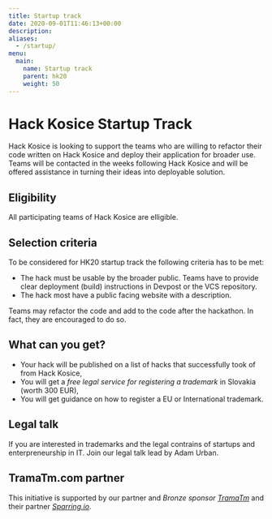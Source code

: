 ```yaml
---
title: Startup track
date: 2020-09-01T11:46:13+00:00
description: 
aliases:
  - /startup/
menu:
  main:
    name: Startup track
    parent: hk20
    weight: 50
---
```



# Hack Kosice Startup Track

Hack Kosice is looking to support the teams who are willing to refactor their code written on Hack Kosice and deploy their application for broader use.
Teams will be contacted in the weeks following Hack Kosice and will be offered assistance in turning their ideas into deployable solution.

## Eligibility

All participating teams of Hack Kosice are elligible.

## Selection criteria

To be considered for HK20 startup track the following criteria has to be met:

- The hack must be usable by the broader public. Teams have to provide clear deployment (build) instructions in Devpost or the VCS repository.
- The hack most have a public facing website with a description.

Teams may refactor the code and add to the code after the hackathon. In fact, they are encouraged to do so.

## What can you get?

- Your hack will be published on a list of hacks that successfully took of from Hack Kosice,
- You will get a *free legal service for registering a trademark* in Slovakia (worth 300 EUR),
- You will get guidance on how to register a EU or International trademark.

## Legal talk

If you are interested in trademarks and the legal contrains of startups and enterpreneurship in IT. Join our legal talk lead by Adam Urban.

## TramaTm.com partner

This initiative is supported by our partner and _Bronze sponsor_ *[TramaTm](https://tramatm.com)* and their partner *[Sparring.io](https://sparring.io)*.
